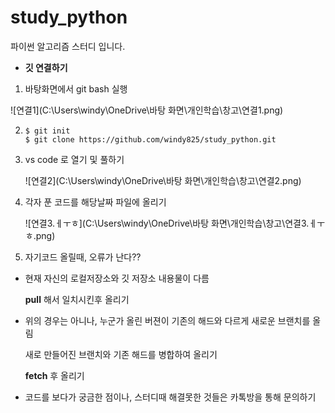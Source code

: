 # study_python
파이썬 알고리즘 스터디 입니다.



- **깃 연결하기**

1. 바탕화면에서 git bash 실행

![연결1](C:\Users\windy\OneDrive\바탕 화면\개인학습\창고\연결1.png)

2. ```
   $ git init  
   $ git clone https://github.com/windy825/study_python.git
   ```



3. vs code 로 열기 및 풀하기

   ![연결2](C:\Users\windy\OneDrive\바탕 화면\개인학습\창고\연결2.png)



4. 각자 푼 코드를 해당날짜 파일에 올리기

   ![연결3.ㅔㅜㅎ](C:\Users\windy\OneDrive\바탕 화면\개인학습\창고\연결3.ㅔㅜㅎ.png)



5.  자기코드 올릴때, 오류가 난다??

   - 현재 자신의 로컬저장소와 깃 저장소 내용물이 다름

     **pull** 해서 일치시킨후 올리기

   - 위의 경우는 아니나, 누군가 올린 버젼이 기존의 해드와 다르게 새로운 브랜치를 올림

     새로  만들어진 브랜치와 기존 해드를 병합하여 올리기

     **fetch** 후 올리기





- 코드를 보다가 궁금한 점이나, 스터디때 해결못한 것들은 카톡방을 통해 문의하기
